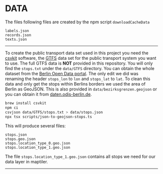 # DATA

The files following files are created by the npm script `downloadCacheData`

```plain
labels.json
records.json
texts.json
```

--- 

To create the public transport data set used in this project you need the [csvkit][csvkit] software, the [GTFS][gtfs] data set for the public transport system you want to use. The full GTFS data is **NOT** provided in this repository. You will only find the `stops.txt` under the `data/GTFS` directory. You can obtain the whole dataset from the [Berlin Open Data portal][opendata]. The only edit we did was renaming the header `stops_lon` to `lon` and `stops_lat` to `lat`. To clean this data and only get the stops within Berlins borders we used the area of Berlin as GeoJSON. This is also provided in `data/bezirksgrenzen.geojson` or you can obtain it from [daten.odis-berlin.de][odis].


```bash
brew install csvkit
npm ci
csvjson data/GTFS/stops.txt > data/stops.json
npx tsx scripts/json-to-geojson-stops.ts
```

This will produce several files:

```plain
stops.json
stops.geo.json
stops.location_type_0.geo.json
stops.location_type_1.geo.json

```


The file `stops.location_type_1.geo.json` contains all stops we need for our data layer in maptiler.

---

[gtfs]: https://developers.google.com/transit/gtfs/
[opendata]: https://daten.berlin.de/datensaetze/vbb-fahrplandaten-gtfs
[csvkit]: https://csvkit.readthedocs.io/en/latest/index.html
[odis]: https://daten.odis-berlin.de/de/dataset/bezirksgrenzen/